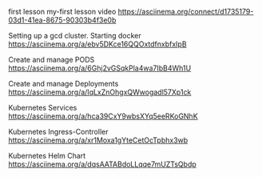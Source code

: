 first lesson 
my-first lesson video
https://asciinema.org/connect/d1735179-03d1-41ea-8675-90303b4f3e0b

Setting up a gcd cluster. Starting docker
https://asciinema.org/a/ebv5DKce16QQOxtdfnxbfxIpB

Create and manage PODS
https://asciinema.org/a/6Ghj2vGSqkPla4wa7IbB4Wh1U

Create and manage Deployments
https://asciinema.org/a/IqLxZnOhgxQWwogadl57Xp1ck

Kubernetes Services 
https://asciinema.org/a/hca39CxY9wbsXYq5eeRKoGNhK

Kubernetes Ingress-Controller
https://asciinema.org/a/xr1Moxa1gYteCetOcTpbhx3wb

Kubernetes Helm Chart
https://asciinema.org/a/dqsAATABdoLLqqe7mUZTsQbdp